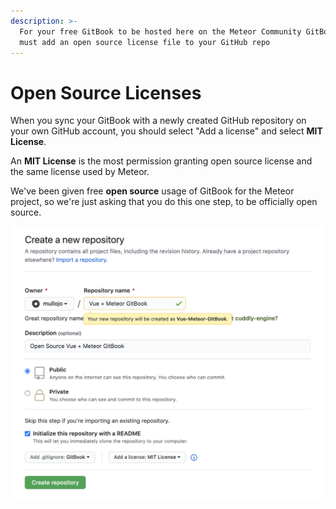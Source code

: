 ```yaml
---
description: >-
  For your free GitBook to be hosted here on the Meteor Community GitBooks, you
  must add an open source license file to your GitHub repo
---
```


# Open Source Licenses

When you sync your GitBook with a newly created GitHub repository on your own GitHub account, you should select "Add a license" and select **MIT License**.

An **MIT License** is the most permission granting open source license and the same license used by Meteor.

We've been given free **open source** usage of GitBook for the Meteor project, so we're just asking that you do this one step, to be officially open source.

![Creating a new GitHub Repository for your GitBook](.gitbook/assets/image.png)




